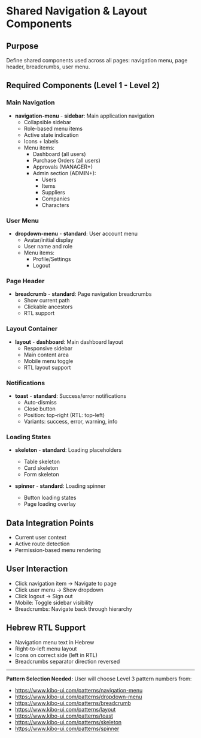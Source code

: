 # Shared Navigation & Layout Components

## Purpose
Define shared components used across all pages: navigation menu, page header, breadcrumbs, user menu.

## Required Components (Level 1 - Level 2)

### Main Navigation
- **navigation-menu** - **sidebar**: Main application navigation
  - Collapsible sidebar
  - Role-based menu items
  - Active state indication
  - Icons + labels
  - Menu items:
    - Dashboard (all users)
    - Purchase Orders (all users)
    - Approvals (MANAGER+)
    - Admin section (ADMIN+):
      - Users
      - Items
      - Suppliers
      - Companies
      - Characters

### User Menu
- **dropdown-menu** - **standard**: User account menu
  - Avatar/initial display
  - User name and role
  - Menu items:
    - Profile/Settings
    - Logout

### Page Header
- **breadcrumb** - **standard**: Page navigation breadcrumbs
  - Show current path
  - Clickable ancestors
  - RTL support

### Layout Container
- **layout** - **dashboard**: Main dashboard layout
  - Responsive sidebar
  - Main content area
  - Mobile menu toggle
  - RTL layout support

### Notifications
- **toast** - **standard**: Success/error notifications
  - Auto-dismiss
  - Close button
  - Position: top-right (RTL: top-left)
  - Variants: success, error, warning, info

### Loading States
- **skeleton** - **standard**: Loading placeholders
  - Table skeleton
  - Card skeleton
  - Form skeleton

- **spinner** - **standard**: Loading spinner
  - Button loading states
  - Page loading overlay

## Data Integration Points
- Current user context
- Active route detection
- Permission-based menu rendering

## User Interaction
- Click navigation item → Navigate to page
- Click user menu → Show dropdown
- Click logout → Sign out
- Mobile: Toggle sidebar visibility
- Breadcrumbs: Navigate back through hierarchy

## Hebrew RTL Support
- Navigation menu text in Hebrew
- Right-to-left menu layout
- Icons on correct side (left in RTL)
- Breadcrumbs separator direction reversed

---

**Pattern Selection Needed:**
User will choose Level 3 pattern numbers from:
- https://www.kibo-ui.com/patterns/navigation-menu
- https://www.kibo-ui.com/patterns/dropdown-menu
- https://www.kibo-ui.com/patterns/breadcrumb
- https://www.kibo-ui.com/patterns/layout
- https://www.kibo-ui.com/patterns/toast
- https://www.kibo-ui.com/patterns/skeleton
- https://www.kibo-ui.com/patterns/spinner
